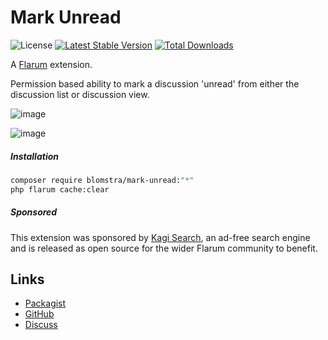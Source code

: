 # Mark Unread

![License](https://img.shields.io/badge/license-MIT-blue.svg) [![Latest Stable Version](https://img.shields.io/packagist/v/blomstra/mark-unread.svg)](https://packagist.org/packages/blomstra/mark-unread) [![Total Downloads](https://img.shields.io/packagist/dt/blomstra/mark-unread.svg)](https://packagist.org/packages/blomstra/mark-unread)

A [Flarum](http://flarum.org) extension.

Permission based ability to mark a discussion 'unread' from either the discussion list or discussion view.

![image](https://user-images.githubusercontent.com/16573496/140192759-121cd5ff-e885-437b-ae59-f810042e7718.png)

![image](https://user-images.githubusercontent.com/16573496/140192808-e970fccd-fdbc-4150-a65f-4fc9096ff758.png)

##### Installation
```sh
composer require blomstra/mark-unread:"*"
php flarum cache:clear
```

##### Sponsored

This extension was sponsored by [Kagi Search](https://kagi.com/), an ad-free search engine and is released as open source for the wider Flarum community to benefit.

## Links

- [Packagist](https://packagist.org/packages/blomstra/mark-unread)
- [GitHub](https://github.com/blomstra/flarum-ext-mark-unread)
- [Discuss](https://discuss.flarum.org/d/29369)
